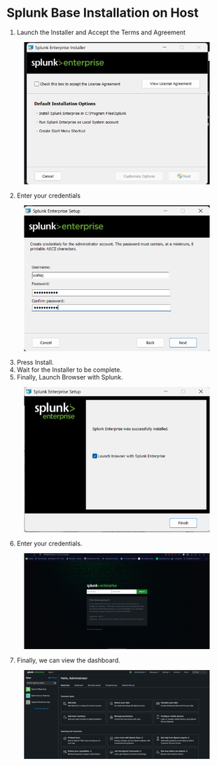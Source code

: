 # Splunk Base Installation on Host

1. Launch the Installer and Accept the Terms and Agreement

<figure><img src="../.gitbook/assets/image (1) (1).png" alt=""><figcaption></figcaption></figure>

2. Enter your credentials

<figure><img src="../.gitbook/assets/image (1) (1) (1).png" alt=""><figcaption></figcaption></figure>

3. Press Install.
4. Wait for the Installer to be complete.
5. Finally, Launch Browser with Splunk.

<figure><img src="../.gitbook/assets/image (2) (1).png" alt=""><figcaption></figcaption></figure>

6. Enter your credentials.

<figure><img src="../.gitbook/assets/image (3) (1).png" alt=""><figcaption></figcaption></figure>

7. Finally, we can view the dashboard.

<figure><img src="../.gitbook/assets/image (4).png" alt=""><figcaption></figcaption></figure>
